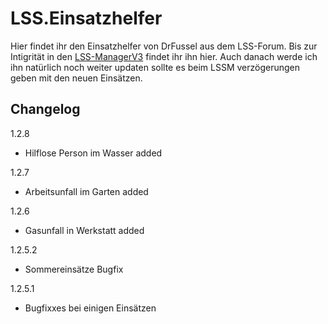 # LSS.Einsatzhelfer
Hier findet ihr den Einsatzhelfer von DrFussel aus dem LSS-Forum.
Bis zur Intigrität in den [LSS-ManagerV3](https://github.com/LSS-Manager/lss-manager-v3) findet ihr ihn hier. Auch danach werde ich ihn natürlich noch weiter updaten sollte es beim LSSM verzögerungen geben mit den neuen Einsätzen.


## Changelog
1.2.8

-  Hilflose Person im Wasser added

1.2.7

-  Arbeitsunfall im Garten added

1.2.6

-  Gasunfall in Werkstatt added

1.2.5.2

- Sommereinsätze Bugfix

1.2.5.1
- Bugfixxes bei einigen Einsätzen


